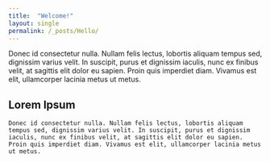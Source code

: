 ```yaml
---
title:  "Welcome!"
layout: single
permalink: /_posts/Hello/
---
```


Donec id consectetur nulla. Nullam felis lectus, lobortis aliquam tempus sed, dignissim varius velit. In suscipit, purus et dignissim iaculis, nunc ex finibus velit, at sagittis elit dolor eu sapien. Proin quis imperdiet diam. Vivamus est elit, ullamcorper lacinia metus ut metus.

## Lorem Ipsum

```
Donec id consectetur nulla. Nullam felis lectus, lobortis aliquam tempus sed, dignissim varius velit. In suscipit, purus et dignissim iaculis, nunc ex finibus velit, at sagittis elit dolor eu sapien. Proin quis imperdiet diam. Vivamus est elit, ullamcorper lacinia metus ut metus.
```

